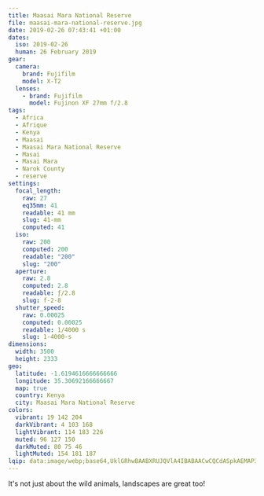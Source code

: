 ```yaml
---
title: Maasai Mara National Reserve
file: maasai-mara-national-reserve.jpg
date: 2019-02-26 07:43:41 +01:00
dates:
  iso: 2019-02-26
  human: 26 February 2019
gear:
  camera:
    brand: Fujifilm
    model: X-T2
  lenses:
    - brand: Fujifilm
      model: Fujinon XF 27mm f/2.8
tags:
  - Africa
  - Afrique
  - Kenya
  - Maasai
  - Maasai Mara National Reserve
  - Masai
  - Masai Mara
  - Narok County
  - reserve
settings:
  focal_length:
    raw: 27
    eq35mm: 41
    readable: 41 mm
    slug: 41-mm
    computed: 41
  iso:
    raw: 200
    computed: 200
    readable: "200"
    slug: "200"
  aperture:
    raw: 2.8
    computed: 2.8
    readable: ƒ/2.8
    slug: f-2-8
  shutter_speed:
    raw: 0.00025
    computed: 0.00025
    readable: 1/4000 s
    slug: 1-4000-s
dimensions:
  width: 3500
  height: 2333
geo:
  latitude: -1.6194616666666666
  longitude: 35.30692166666667
  map: true
  country: Kenya
  city: Maasai Mara National Reserve
colors:
  vibrant: 19 142 204
  darkVibrant: 4 103 168
  lightVibrant: 114 183 226
  muted: 96 127 150
  darkMuted: 80 75 46
  lightMuted: 154 181 187
lqip: data:image/webp;base64,UklGRhwBAABXRUJQVlA4IBABAACwCQCdASpkAEMAP3GqzFy0rL+yq/O7Q/AuCUAZ3YTfRDp3+Aq9l7Ie+nQkxrBscj/nj+h6Vk4fUPrjv5NVr7y+LGNVGYW1YUQInYkQWLpLVxDNDr8YAAD+4hAsH/uk/WmOP9cbm9h+qMwqo64ARbVLcXQVwu8EItEgVvDOJ05eVJEL6eABILRLyoYBGV+kEtBqIWM7cXARy7D5Vj0GsRrJ5fRJmaIsPaJNcynyEy0BhqTfXTB8k/v8meHYk6h3Xyoss3KP2OBl4H+vvB7re8qaOQJ/pLCjdVy1q+qt5feraXebaEcSnowOhzxReKpZnXjnbsj+HMxyrdXiG0YIfbjxMAmu8cYa9rn0bSN/tAAAAA==
---
```


It's not just about the wild animals, landscapes are great too!
